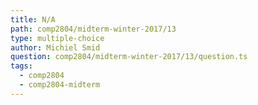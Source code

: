 ```yaml
---
title: N/A
path: comp2804/midterm-winter-2017/13
type: multiple-choice
author: Michiel Smid
question: comp2804/midterm-winter-2017/13/question.ts
tags:
  - comp2804
  - comp2804-midterm
---
```

